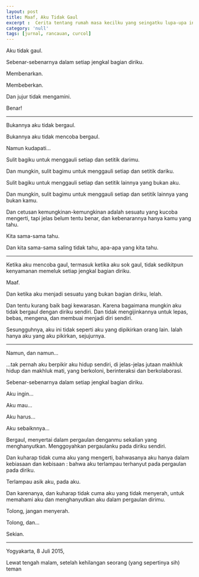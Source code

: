 ```yaml
---
layout: post
title: Maaf, Aku Tidak Gaul
excerpt :  Cerita tentang rumah masa kecilku yang seingatku lupa-upa ingat.
category: 'null'
tags: [jurnal, rancauan, curcol]
---
```


Aku tidak gaul.

Sebenar-sebenarnya dalam setiap jengkal bagian diriku.

Membenarkan.

Membeberkan.

Dan jujur tidak mengamini.

Benar!

***

Bukannya aku tidak bergaul.

Bukannya aku tidak mencoba bergaul.

Namun kudapati...

Sulit bagiku untuk menggauli setiap dan setitik darimu.

Dan mungkin, sulit bagimu untuk menggauli setiap dan setitik dariku.

Sulit bagiku untuk menggauli setiap dan setitik lainnya yang bukan aku.

Dan mungkin, sulit bagimu untuk menggauli setiap dan setitik lainnya yang bukan kamu.

Dan cetusan kemungkinan-kemungkinan adalah sesuatu yang kucoba mengerti, tapi jelas belum tentu benar, dan kebenarannya hanya kamu yang tahu.

Kita sama-sama tahu.

Dan kita sama-sama saling tidak tahu, apa-apa yang kita tahu.

***

Ketika aku mencoba gaul, termasuk ketika aku sok gaul, tidak sedikitpun kenyamanan memeluk setiap jengkal bagian diriku.

Maaf.

Dan ketika aku menjadi sesuatu yang bukan bagian diriku, lelah.

Dan tentu kurang baik bagi kewarasan. Karena bagaimana mungkin aku tidak bergaul dengan diriku sendiri. Dan tidak mengijinkannya untuk lepas, bebas, mengena, dan membuai menjadi diri sendiri.

Sesungguhnya, aku ini tidak seperti aku yang dipikirkan orang lain. Ialah hanya aku yang aku pikirkan, sejujurnya.

***

Namun, dan namun...

...tak pernah aku berpikir aku hidup sendiri, di jelas-jelas jutaan makhluk hidup dan makhluk mati, yang berkoloni, berinteraksi dan berkolaborasi.

Sebenar-sebenarnya dalam setiap jengkal bagian diriku.

Aku ingin...

Aku mau...

Aku harus...

Aku sebaiknnya...

Bergaul, menyertai dalam pergaulan denganmu sekalian yang menghanyutkan. Menggoyahkan pergaulanku pada diriku sendiri.

Dan kuharap tidak cuma aku yang mengerti, bahwasanya aku hanya dalam kebiasaan dan kebisaan : bahwa aku terlampau terhanyut pada pergaulan pada diriku.

Terlampau asik aku, pada aku.

Dan karenanya, dan kuharap tidak cuma aku yang tidak menyerah, untuk memahami aku dan menghanyutkan aku dalam pergaulan dirimu.

Tolong, jangan menyerah.

Tolong, dan...

Sekian.

***

Yogyakarta, 8 Juli 2015,

Lewat tengah malam, setelah kehilangan seorang (yang sepertinya sih) teman